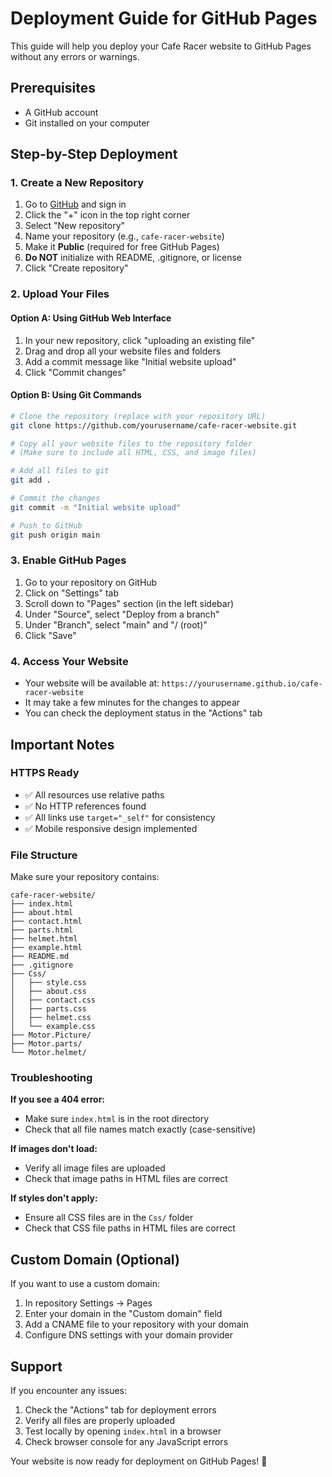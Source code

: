 # Deployment Guide for GitHub Pages

This guide will help you deploy your Cafe Racer website to GitHub Pages without any errors or warnings.

## Prerequisites

- A GitHub account
- Git installed on your computer

## Step-by-Step Deployment

### 1. Create a New Repository

1. Go to [GitHub](https://github.com) and sign in
2. Click the "+" icon in the top right corner
3. Select "New repository"
4. Name your repository (e.g., `cafe-racer-website`)
5. Make it **Public** (required for free GitHub Pages)
6. **Do NOT** initialize with README, .gitignore, or license
7. Click "Create repository"

### 2. Upload Your Files

#### Option A: Using GitHub Web Interface
1. In your new repository, click "uploading an existing file"
2. Drag and drop all your website files and folders
3. Add a commit message like "Initial website upload"
4. Click "Commit changes"

#### Option B: Using Git Commands
```bash
# Clone the repository (replace with your repository URL)
git clone https://github.com/yourusername/cafe-racer-website.git

# Copy all your website files to the repository folder
# (Make sure to include all HTML, CSS, and image files)

# Add all files to git
git add .

# Commit the changes
git commit -m "Initial website upload"

# Push to GitHub
git push origin main
```

### 3. Enable GitHub Pages

1. Go to your repository on GitHub
2. Click on "Settings" tab
3. Scroll down to "Pages" section (in the left sidebar)
4. Under "Source", select "Deploy from a branch"
5. Under "Branch", select "main" and "/ (root)"
6. Click "Save"

### 4. Access Your Website

- Your website will be available at: `https://yourusername.github.io/cafe-racer-website`
- It may take a few minutes for the changes to appear
- You can check the deployment status in the "Actions" tab

## Important Notes

### HTTPS Ready
- ✅ All resources use relative paths
- ✅ No HTTP references found
- ✅ All links use `target="_self"` for consistency
- ✅ Mobile responsive design implemented

### File Structure
Make sure your repository contains:
```
cafe-racer-website/
├── index.html
├── about.html
├── contact.html
├── parts.html
├── helmet.html
├── example.html
├── README.md
├── .gitignore
├── Css/
│   ├── style.css
│   ├── about.css
│   ├── contact.css
│   ├── parts.css
│   ├── helmet.css
│   └── example.css
├── Motor.Picture/
├── Motor.parts/
└── Motor.helmet/
```

### Troubleshooting

**If you see a 404 error:**
- Make sure `index.html` is in the root directory
- Check that all file names match exactly (case-sensitive)

**If images don't load:**
- Verify all image files are uploaded
- Check that image paths in HTML files are correct

**If styles don't apply:**
- Ensure all CSS files are in the `Css/` folder
- Check that CSS file paths in HTML files are correct

## Custom Domain (Optional)

If you want to use a custom domain:
1. In repository Settings → Pages
2. Enter your domain in the "Custom domain" field
3. Add a CNAME file to your repository with your domain
4. Configure DNS settings with your domain provider

## Support

If you encounter any issues:
1. Check the "Actions" tab for deployment errors
2. Verify all files are properly uploaded
3. Test locally by opening `index.html` in a browser
4. Check browser console for any JavaScript errors

Your website is now ready for deployment on GitHub Pages! 🚀 